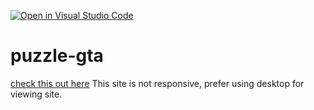 
[![Open in Visual Studio Code](https://open.vscode.dev/badges/open-in-vscode.svg)](https://open.vscode.dev/priyansh32/puzzle-gta)
# puzzle-gta
[check this out here](https://puzzlegta.netlify.app/)
This site is not responsive, prefer using desktop for viewing site.
